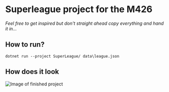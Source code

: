 # Superleague project for the M426

*Feel free to get inspired but don't straight ahead copy everything and hand it in...*
## How to run?
``` dotnet run --project SuperLeague/ data\league.json ```

## How does it look
![Image of finished project](img/image.png)
